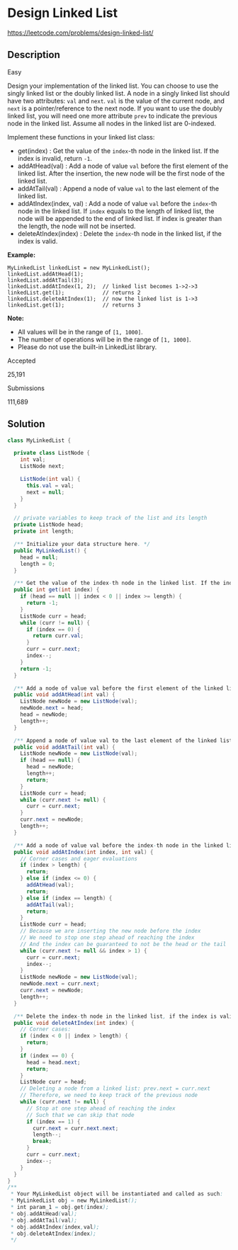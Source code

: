 # Design Linked List

<https://leetcode.com/problems/design-linked-list/>

## Description

Easy

Design your implementation of the linked list. You can choose to use the singly linked list or the doubly linked list. A node in a singly linked list should have two attributes: `val` and `next`. `val` is the value of the current node, and `next` is a pointer/reference to the next node. If you want to use the doubly linked list, you will need one more attribute `prev` to indicate the previous node in the linked list. Assume all nodes in the linked list are 0-indexed.

Implement these functions in your linked list class:

- get(index) : Get the value of the `index`-th node in the linked list. If the index is invalid, return `-1`.
- addAtHead(val) : Add a node of value `val` before the first element of the linked list. After the insertion, the new node will be the first node of the linked list.
- addAtTail(val) : Append a node of value `val` to the last element of the linked list.
- addAtIndex(index, val) : Add a node of value `val` before the `index`-th node in the linked list. If `index` equals to the length of linked list, the node will be appended to the end of linked list. If index is greater than the length, the node will not be inserted.
- deleteAtIndex(index) : Delete the `index`-th node in the linked list, if the index is valid.

**Example:**

```
MyLinkedList linkedList = new MyLinkedList();
linkedList.addAtHead(1);
linkedList.addAtTail(3);
linkedList.addAtIndex(1, 2);  // linked list becomes 1->2->3
linkedList.get(1);            // returns 2
linkedList.deleteAtIndex(1);  // now the linked list is 1->3
linkedList.get(1);            // returns 3
```

**Note:**

- All values will be in the range of `[1, 1000]`.
- The number of operations will be in the range of `[1, 1000]`.
- Please do not use the built-in LinkedList library.

Accepted

25,191

Submissions

111,689

## Solution

```java
class MyLinkedList {

  private class ListNode {
    int val;
    ListNode next;

    ListNode(int val) {
      this.val = val;
      next = null;
    }
  }

  // private variables to keep track of the list and its length
  private ListNode head;
  private int length;

  /** Initialize your data structure here. */
  public MyLinkedList() {
    head = null;
    length = 0;
  }

  /** Get the value of the index-th node in the linked list. If the index is invalid, return -1. */
  public int get(int index) {
    if (head == null || index < 0 || index >= length) {
      return -1;
    }
    ListNode curr = head;
    while (curr != null) {
      if (index == 0) {
        return curr.val;
      }
      curr = curr.next;
      index--;
    }
    return -1;
  }

  /** Add a node of value val before the first element of the linked list. After the insertion, the new node will be the first node of the linked list. */
  public void addAtHead(int val) {
    ListNode newNode = new ListNode(val);
    newNode.next = head;
    head = newNode;
    length++;
  }

  /** Append a node of value val to the last element of the linked list. */
  public void addAtTail(int val) {
    ListNode newNode = new ListNode(val);
    if (head == null) {
      head = newNode;
      length++;
      return;
    }
    ListNode curr = head;
    while (curr.next != null) {
      curr = curr.next;
    }
    curr.next = newNode;
    length++;
  }

  /** Add a node of value val before the index-th node in the linked list. If index equals to the length of linked list, the node will be appended to the end of linked list. If index is greater than the length, the node will not be inserted. */
  public void addAtIndex(int index, int val) {
    // Corner cases and eager evaluations
    if (index > length) {
      return;
    } else if (index <= 0) {
      addAtHead(val);
      return;
    } else if (index == length) {
      addAtTail(val);
      return;
    }
    ListNode curr = head;
    // Because we are inserting the new node before the index
    // We need to stop one step ahead of reaching the index
    // And the index can be guaranteed to not be the head or the tail
    while (curr.next != null && index > 1) {
      curr = curr.next;
      index--;
    }
    ListNode newNode = new ListNode(val);
    newNode.next = curr.next;
    curr.next = newNode;
    length++;
  }

  /** Delete the index-th node in the linked list, if the index is valid. */
  public void deleteAtIndex(int index) {
    // Corner cases:
    if (index < 0 || index > length) {
      return;
    }
    if (index == 0) {
      head = head.next;
      return;
    }
    ListNode curr = head;
    // Deleting a node from a linked list: prev.next = curr.next
    // Therefore, we need to keep track of the previous node
    while (curr.next != null) {
      // Stop at one step ahead of reaching the index
      // Such that we can skip that node
      if (index == 1) {
        curr.next = curr.next.next;
        length--;
        break;
      }
      curr = curr.next;
      index--;
    }
  }
}
/**
 * Your MyLinkedList object will be instantiated and called as such:
 * MyLinkedList obj = new MyLinkedList();
 * int param_1 = obj.get(index);
 * obj.addAtHead(val);
 * obj.addAtTail(val);
 * obj.addAtIndex(index,val);
 * obj.deleteAtIndex(index);
 */
```

